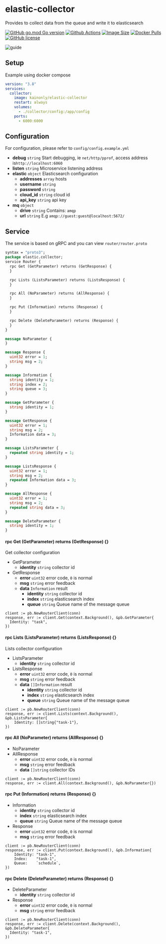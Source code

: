 # elastic-collector

Provides to collect data from the queue and write it to elasticsearch

[![GitHub go.mod Go version](https://img.shields.io/github/go-mod/go-version/kainonly/elastic-collector?style=flat-square)](https://github.com/kainonly/elastic-collector)
[![Github Actions](https://img.shields.io/github/workflow/status/kainonly/elastic-collector/release?style=flat-square)](https://github.com/kainonly/elastic-collector/actions)
[![Image Size](https://img.shields.io/docker/image-size/kainonly/elastic-collector?style=flat-square)](https://hub.docker.com/r/kainonly/elastic-collector)
[![Docker Pulls](https://img.shields.io/docker/pulls/kainonly/elastic-collector.svg?style=flat-square)](https://hub.docker.com/r/kainonly/elastic-collector)
[![GitHub license](https://img.shields.io/badge/license-MIT-blue.svg?style=flat-square)](https://raw.githubusercontent.com/kainonly/elastic-collector/master/LICENSE)

![guide](https://cdn.kainonly.com/resource/elastic-collector.svg)

## Setup

Example using docker compose

```yaml
version: "3.8"
services: 
  collector:
    image: kainonly/elastic-collector
    restart: always
    volumes:
      - ./collector/config:/app/config
    ports:
      - 6000:6000
```

## Configuration

For configuration, please refer to `config/config.example.yml`

- **debug** `string` Start debugging, ie `net/http/pprof`, access address is`http://localhost:6060`
- **listen** `string` Microservice listening address
- **elastic** `object` Elasticsearch configuration
    - **addresses** `array` hosts
    - **username** `string`
    - **password** `string`
    - **cloud_id** `string` cloud id
    - **api_key** `string` api key
- **mq** `object`
    - **drive** `string` Contains: `amqp`
    - **url** `string` E.g `amqp://guest:guest@localhost:5672/`

## Service

The service is based on gRPC and you can view `router/router.proto`

```proto
syntax = "proto3";
package elastic.collector;
service Router {
  rpc Get (GetParameter) returns (GetResponse) {
  }

  rpc Lists (ListsParameter) returns (ListsResponse) {
  }

  rpc All (NoParameter) returns (AllResponse) {
  }

  rpc Put (Information) returns (Response) {
  }

  rpc Delete (DeleteParameter) returns (Response) {
  }
}

message NoParameter {
}

message Response {
  uint32 error = 1;
  string msg = 2;
}

message Information {
  string identity = 1;
  string index = 2;
  string queue = 3;
}

message GetParameter {
  string identity = 1;
}

message GetResponse {
  uint32 error = 1;
  string msg = 2;
  Information data = 3;
}

message ListsParameter {
  repeated string identity = 1;
}

message ListsResponse {
  uint32 error = 1;
  string msg = 2;
  repeated Information data = 3;
}

message AllResponse {
  uint32 error = 1;
  string msg = 2;
  repeated string data = 3;
}

message DeleteParameter {
  string identity = 1;
}
```

#### rpc Get (GetParameter) returns (GetResponse) {}

Get collector configuration

- GetParameter
  - **identity** `string` collector id
- GetResponse
  - **error** `uint32` error code, `0` is normal
  - **msg** `string` error feedback
  - **data** `Information` result
    - **identity** `string` collector id
    - **index** `string` elasticsearch index
    - **queue** `string` Queue name of the message queue


```golang
client := pb.NewRouterClient(conn)
response, err := client.Get(context.Background(), &pb.GetParameter{
  Identity: "task",
})
```

#### rpc Lists (ListsParameter) returns (ListsResponse) {}

Lists collector configuration

- ListsParameter
  - **identity** `string` collector id
- ListsResponse
  - **error** `uint32` error code, `0` is normal
  - **msg** `string` error feedback
  - **data** `[]Information` result
    - **identity** `string` collector id
    - **index** `string` elasticsearch index
    - **queue** `string` Queue name of the message queue

```golang
client := pb.NewRouterClient(conn)
response, err := client.Lists(context.Background(), &pb.ListsParameter{
    Identity: []string{"task-1"},
})
```

#### rpc All (NoParameter) returns (AllResponse) {}

- NoParameter
- AllResponse
  - **error** `uint32` error code, `0` is normal
  - **msg** `string` error feedback
  - **data** `[]string` collector IDs

```golang
client := pb.NewRouterClient(conn)
response, err := client.All(context.Background(), &pb.NoParameter{})
```

#### rpc Put (Information) returns (Response) {}

- Information
  - **identity** `string` collector id
  - **index** `string` elasticsearch index
  - **queue** `string` Queue name of the message queue
- Response
  - **error** `uint32` error code, `0` is normal
  - **msg** `string` error feedback

```golang
client := pb.NewRouterClient(conn)
response, err := client.Put(context.Background(), &pb.Information{
    Identity: "task-1",
    Index:    "task-1",
    Queue:    `schedule`,
})
```

#### rpc Delete (DeleteParameter) returns (Response) {}

- DeleteParameter
  - **identity** `string` collector id
- Response
  - **error** `uint32` error code, `0` is normal
  - **msg** `string` error feedback

```golang
client := pb.NewRouterClient(conn)
response, err := client.Delete(context.Background(), &pb.DeleteParameter{
  Identity: "task-1",
})
```